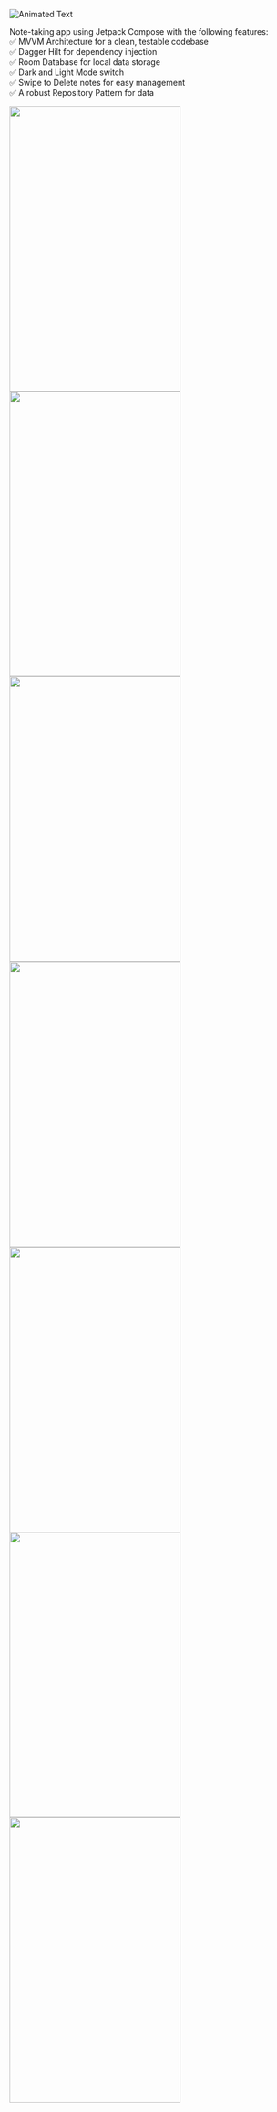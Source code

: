 
![Animated Text](animated-text.svg)

Note-taking app using Jetpack Compose with the following features:            
✅ MVVM Architecture for a clean, testable codebase        
✅ Dagger Hilt for dependency injection        
✅ Room Database for local data storage        
✅ Dark and Light Mode switch         
✅ Swipe to Delete notes for easy management        
✅ A robust Repository Pattern for data 

<img src="https://github.com/user-attachments/assets/f0eb377e-5e94-4ee6-bc33-0588383548ed" alt="" width="300" height="500">

<img src="https://github.com/user-attachments/assets/00f4ad96-294e-492f-ba21-b734b6208b06" alt="" width="300" height="500">

<img src="https://github.com/user-attachments/assets/c8eb24b4-16b2-4848-a10d-66af2e279538" alt="" width="300" height="500">

<img src="https://github.com/user-attachments/assets/2c2e1768-bc49-47f7-95b4-5922630a2094" alt="" width="300" height="500">

<img src="https://github.com/user-attachments/assets/caa54be4-d34f-4355-a4db-95a1cc4f120e" alt="" width="300" height="500">

<img src="https://github.com/user-attachments/assets/042ae543-453d-4fdc-bcee-9d3997f03fa7" alt="" width="300" height="500">

<img src="https://github.com/user-attachments/assets/7f8ff267-6b48-4dfa-b5bf-f8eb34c169fd" alt="" width="300" height="500">



